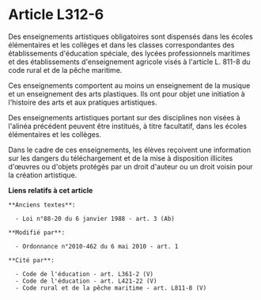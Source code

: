 # Article L312-6

Des enseignements artistiques obligatoires sont dispensés dans les écoles élémentaires et les collèges et dans les classes
correspondantes des établissements d'éducation spéciale, des lycées professionnels maritimes et des établissements
d'enseignement agricole visés à l'article L. 811-8 du code rural et de la pêche maritime. 

Ces enseignements comportent au moins un enseignement de la musique et un enseignement des arts plastiques. Ils ont pour
objet une initiation à l'histoire des arts et aux pratiques artistiques. 

Des enseignements artistiques portant sur des disciplines non visées à l'alinéa précédent peuvent être institués, à titre
facultatif, dans les écoles élémentaires et les collèges. 

Dans le cadre de ces enseignements, les élèves reçoivent une information sur les dangers du téléchargement et de la mise à
disposition illicites d'œuvres ou d'objets protégés par un droit d'auteur ou un droit voisin pour la création artistique.

**Liens relatifs à cet article**

	**Anciens textes**:

	  - Loi n°88-20 du 6 janvier 1988 - art. 3 (Ab)

	**Modifié par**:

	  - Ordonnance n°2010-462 du 6 mai 2010 - art. 1

	**Cité par**:

	  - Code de l'éducation - art. L361-2 (V)
	  - Code de l'éducation - art. L421-22 (V)
	  - Code rural et de la pêche maritime - art. L811-8 (V)
